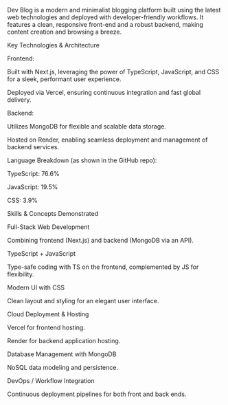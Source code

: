 Dev Blog is a modern and minimalist blogging platform built using the latest web technologies and deployed with developer-friendly workflows. It features a clean, responsive front-end and a robust backend, making content creation and browsing a breeze.

Key Technologies & Architecture

Frontend:

Built with Next.js, leveraging the power of TypeScript, JavaScript, and CSS for a sleek, performant user experience.

Deployed via Vercel, ensuring continuous integration and fast global delivery.

Backend:

Utilizes MongoDB for flexible and scalable data storage.

Hosted on Render, enabling seamless deployment and management of backend services.

Language Breakdown (as shown in the GitHub repo):

TypeScript: 76.6%

JavaScript: 19.5%

CSS: 3.9% 

Skills & Concepts Demonstrated

Full-Stack Web Development

Combining frontend (Next.js) and backend (MongoDB via an API).

TypeScript + JavaScript

Type-safe coding with TS on the frontend, complemented by JS for flexibility.

Modern UI with CSS

Clean layout and styling for an elegant user interface.

Cloud Deployment & Hosting

Vercel for frontend hosting.

Render for backend application hosting.

Database Management with MongoDB

NoSQL data modeling and persistence.

DevOps / Workflow Integration

Continuous deployment pipelines for both front and back ends.
